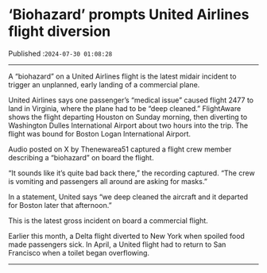# ‘Biohazard’ prompts United Airlines flight diversion

Published :`2024-07-30 01:08:28`

---

A “biohazard” on a United Airlines flight is the latest midair incident to trigger an unplanned, early landing of a commercial plane.

United Airlines says one passenger’s “medical issue” caused flight 2477 to land in Virginia, where the plane had to be “deep cleaned.” FlightAware shows the flight departing Houston on Sunday morning, then diverting to Washington Dulles International Airport about two hours into the trip. The flight was bound for Boston Logan International Airport.

Audio posted on X by Thenewarea51 captured a flight crew member describing a “biohazard” on board the flight.

“It sounds like it’s quite bad back there,” the recording captured. “The crew is vomiting and passengers all around are asking for masks.”

In a statement, United says “we deep cleaned the aircraft and it departed for Boston later that afternoon.”

This is the latest gross incident on board a commercial flight.

Earlier this month, a Delta flight diverted to New York when spoiled food made passengers sick. In April, a United flight had to return to San Francisco when a toilet began overflowing.

---

